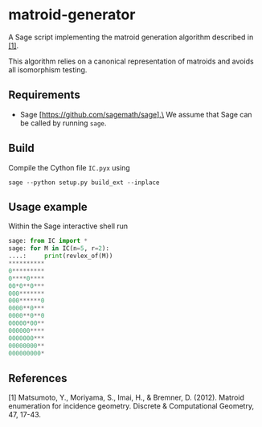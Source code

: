 # matroid-generator

A Sage script implementing the matroid generation algorithm described in [[1]](#1).

This algorithm relies on a canonical representation of matroids and avoids all isomorphism testing.

## Requirements

- Sage [https://github.com/sagemath/sage].\
  We assume that Sage can be called by running `sage`.

## Build

Compile the Cython file `IC.pyx` using
```shell
sage --python setup.py build_ext --inplace
```

## Usage example

Within the Sage interactive shell run

```python
sage: from IC import *
sage: for M in IC(n=5, r=2):
....:     print(revlex_of(M))
**********
0*********
0****0****
00*0**0***
000*******
000******0
0000**0***
0000**0**0
00000*00**
000000****
0000000***
00000000**
000000000*
```

## References

<a id="1">[1]</a>
Matsumoto, Y., Moriyama, S., Imai, H., & Bremner, D. (2012). Matroid enumeration for incidence geometry. Discrete & Computational Geometry, 47, 17-43.